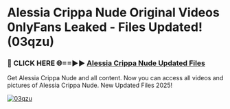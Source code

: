# Alessia Crippa Nude Original Videos 0nlyFans Leaked - Files Updated! (03qzu)

<h3>🔴 CLICK HERE 🌐==►► <a href="https://tinyurl.com/52m3yx9h" rel="nofollow">Alessia Crippa Nude Updated Files</a></h3>

Get Alessia Crippa Nude and all content. Now you can access all videos and pictures of Alessia Crippa Nude. New Updated Files 2025!

[![03qzu](https://i.imgur.com/TnHtlc8.gif)](https://tinyurl.com/52m3yx9h)
